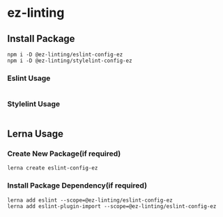 # ez-linting

## Install Package
```
npm i -D @ez-linting/eslint-config-ez
npm i -D @ez-linting/stylelint-config-ez
```

### Eslint Usage
```
```
### Stylelint Usage
```
```


## Lerna Usage

### Create New Package(if required)
```
lerna create eslint-config-ez
```

### Install Package Dependency(if required)
```
lerna add eslint --scope=@ez-linting/eslint-config-ez
lerna add eslint-plugin-import --scope=@ez-linting/eslint-config-ez

```
